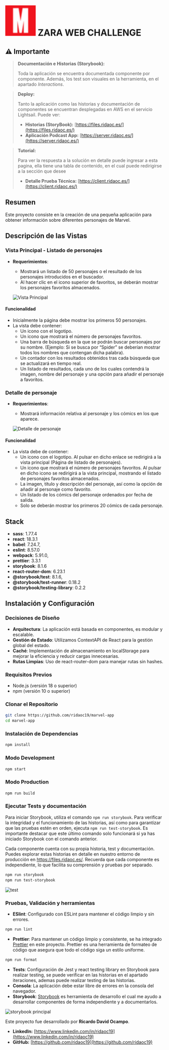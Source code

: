 # ![Icono](./src/assets/icon.svg) ZARA WEB CHALLENGE

## ⚠️ **Importante**

> **Documentación e Historias (Storybook):**
>
> Toda la aplicación se encuentra documentada componente por componente. Además, los test son visuales en la herramienta, en el apartado _Interactions_.

> **Deploy:**
>
> Tanto la aplicación como las historias y documentación de componentes se encuentran desplegadas en AWS en el servicio Lightsail. Puede ver:
>
> - **Historias (StoryBook):** [https://files.ridaoc.es/](https://files.ridaoc.es/)
> - **Aplicación Podcast App:** [https://server.ridaoc.es/](https://server.ridaoc.es/)

> **Tutorial:**
>
> Para ver la respuesta a la solución en detalle puede ingresar a esta pagina, ella tiene una tabla de contenido, en el cual puede redirigirse a la sección que desee
>
> - **Detalle Prueba Técnica:** [https://client.ridaoc.es/](https://client.ridaoc.es/)

## Resumen

Este proyecto consiste en la creación de una pequeña aplicación para obtener información sobre diferentes personajes de Marvel.

## Descripción de las Vistas

### Vista Principal - Listado de personajes

- **Requerimientos**:

  - Mostrará un listado de 50 personajes o el resultado de los personajes introducidos en el buscador.
  - Al hacer clic en el icono superior de favoritos, se deberán mostrar los personajes favoritos almacenados.

  ![Vista Principal](#) <!-- Insertar imagen de Figma para Vista Principal -->

#### Funcionalidad

- Inicialmente la página debe mostrar los primeros 50 personajes.
- La vista debe contener:
  - Un icono con el logotipo.
  - Un icono que mostrará el número de personajes favoritos.
  - Una barra de búsqueda en la que se podrán buscar personajes por su nombre. (Ejemplo: Si se busca por “Spider” se deberían mostrar todos los nombres que contengan dicha palabra).
  - Un contador con los resultados obtenidos tras cada búsqueda que se actualizará en tiempo real.
  - Un listado de resultados, cada uno de los cuales contendrá la imagen, nombre del personaje y una opción para añadir el personaje a favoritos.

### Detalle de personaje

- **Requerimientos**:

  - Mostrará información relativa al personaje y los cómics en los que aparece.

  ![Detalle de personaje](#) <!-- Insertar imagen de Figma para Detalle de personaje -->

#### Funcionalidad

- La vista debe de contener:
  - Un icono con el logotipo. Al pulsar en dicho enlace se redirigirá a la vista principal (Página de listado de personajes).
  - Un icono que mostrará el número de personajes favoritos. Al pulsar en dicho icono se redirigirá a la vista principal, mostrando el listado de personajes favoritos almacenados.
  - La imagen, título y descripción del personaje, así como la opción de añadir al personaje como favorito.
  - Un listado de los cómics del personaje ordenados por fecha de salida.
  - Solo se deberán mostrar los primeros 20 cómics de cada personaje.

## Stack

- **sass**: 1.77.4
- **react**: 18.3.1
- **babel**: 7.24.7,
- **eslint**: 8.57.0
- **webpack**: 5.91.0,
- **prettier**: 3.3.1
- **storybook**: 8.1.6
- **react-router-dom**: 6.23.1
- **@storybook/test**: 8.1.6,
- **@storybook/test-runner**: 0.18.2
- **@storybook/testing-library**: 0.2.2

## Instalación y Configuración

### Decisiones de Diseño

- **Arquitectura**: La aplicación está basada en componentes, es modular y escalable.
- **Gestión de Estado**: Utilizamos ContextAPI de React para la gestión global del estado.
- **Caché**: Implementación de almacenamiento en localStorage para mejorar la eficiencia y reducir cargas innecesarias.
- **Rutas Limpias**: Uso de react-router-dom para manejar rutas sin hashes.

### Requisitos Previos

- Node.js (versión 18 o superior)
- npm (versión 10 o superior)

### Clonar el Repositorio

```bash
git clone https://github.com/ridaoc19/marvel-app
cd marvel-app
```

### Instalación de Dependencias

```bash
npm install
```

### Modo Development

```bash
npm start
```

### Modo Production

```bash
npm run build
```

### Ejecutar Tests y documentación

Para iniciar Storybook, utiliza el comando `npm run storybook`. Para verificar la integridad y el funcionamiento de las historias, así como para garantizar que las pruebas estén en orden, ejecuta `npm run test-storybook`. Es importante destacar que este último comando solo funcionará si ya has iniciado Storybook con el comando anterior.

Cada componente cuenta con su propia historia, test y documentación. Puedes explorar estas historias en detalle en nuestro entorno de producción en https://files.ridaoc.es/. Recuerda que cada componente es independiente, lo que facilita su comprensión y pruebas por separado.

```bash
npm run storybook
npm run test-storybook
```

![test](./src/assets/image%204.png)

### Pruebas, Validación y herramientas

- **ESlint**: Configurado con ESLint para mantener el código limpio y sin errores.

```bash
npm run lint
```

- **Prettier**: Para mantener un código limpio y consistente, se ha integrado [Prettier](https://prettier.io/) en este proyecto. Prettier es una herramienta de formateo de código que asegura que todo el código siga un estilo uniforme.

```bash
npm run format
```

- **Tests**: Configuración de Jest y react testing library en Storybook para realizar testing, se puede verificar en las historias en el apartado iteraciones, ademas puede realizar testing de las historias.
- **Consola**: La aplicación debe estar libre de errores en la consola del navegador.
- **Storybook**: [Storybook](https://storybook.js.org/) es herramienta de desarrollo el cual me ayudo a desarrollar componentes de forma independiente y a documentarlos.

![storybook principal](./src/assets/image.png)

Este proyecto fue desarrollado por **Ricardo David Ocampo**.

- **LinkedIn:** [https://www.linkedin.com/in/ridaoc19](https://www.linkedin.com/in/ridaoc19)
- **GitHub:** [https://github.com/ridaoc19](https://github.com/ridaoc19)
